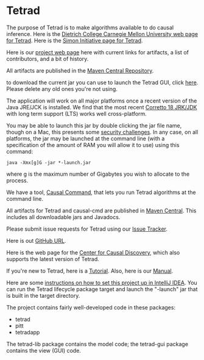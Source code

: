 # Tetrad

The purpose of Tetrad is to make algorithms available to do causal inference. Here is the [Dietrich College Carnegie Mellon University web page for Tetrad](https://www.cmu.edu/dietrich/news/news-stories/2020/august/tetrad-sail.html). Here is the [Simon Initiative page for Tetrad](https://www.cmu.edu/simon/open-simon/toolkit/tools/learning-tools/tetrad.html).

Here is our [project web page](https://sites.google.com/view/tetradcausal) here with current links for artifacts, a list of contributors, and a bit of history.

All artifacts are published in the [Maven Central Repository](https://s01.oss.sonatype.org/content/repositories/releases/io/github/cmu-phil/).

to download the current jar you can use to launch the Tetrad GUI, click [here](https://s01.oss.sonatype.org/content/repositories/releases/io/github/cmu-phil/tetrad-gui/7.2.2/tetrad-gui-7.2.2-launch.jar). Please delete any old ones you're not using.

The application will work on all major platforms once a recent version of the Java JRE/JCK is installed. We find that the most recent [Corretto 18 JRK/JDK](https://aws.amazon.com/corretto/?filtered-posts.sort-by=item.additionalFields.createdDate&filtered-posts.sort-order=desc) with long term support (LTS) works well cross-platform. 

You may be able to launch this jar by double clicking the jar file name, though on a Mac, this presents some [security challenges](https://github.com/cmu-phil/tetrad/wiki/Dealing-with-Tetrad-on-a-Mac:--Security-Issues). In any case, on all platforms, the jar may be launched at the command line (with a specification of the amount of RAM you will allow it to use) using this command:

```
java -Xmx[g]G -jar *-launch.jar
```

where g is the maximum number of Gigabytes you wish to allocate to the process.

We have a tool, [Causal Command](https://github.com/bd2kccd/causal-cmd), that lets you run Tetrad algorithms at the command line.

All artifacts for Tetrad and causal-cmd are published in [Maven Central](https://s01.oss.sonatype.org/content/repositories/releases/io/github/cmu-phil/). This includes all downloadable jars and Javadocs.

Please submit issue requests for Tetrad using our [Issue Tracker](https://github.com/cmu-phil/tetrad/issues).

Here is out [GitHub URL](https://github.com/cmu-phil/tetrad).

Here is the web page for the [Center for Causal Discovery](https://www.ccd.pitt.edu/), which also supports the latest version of Tetrad.

If you're new to Tetrad, here is a [Tutorial](https://rawgit.com/cmu-phil/tetrad/development/tetrad-gui/src/main/resources/resources/javahelp/manual/tetrad_tutorial.html). Also, here is our [Manual](https://htmlpreview.github.io/?https:///github.com/cmu-phil/tetrad/blob/development/docs/manual/index.html).

Here are some [instructions on how to set this project up in IntelliJ IDEA](https://github.com/cmu-phil/tetrad/wiki/Setting-up-Tetrad-in-IntelliJ-IDEA). You can run the Tetrad lifecycle package target and launch the "-launch" jar that is  built in the target directory.

The project contains fairly well-developed code in these packages:
* tetrad
* pitt
* tetradapp

The  tetrad-lib package contains the model code; the tetrad-gui package contains the view (GUI) code.
